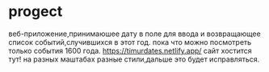 # progect 
веб-приложение,принимаюшее дату в поле  для ввода и возвращающее список событий,случившихся в этот год.
пока что можно посмотреть только события 1600 года.
https://timurdates.netlify.app/ сайт хостится тут!
на разных маштабах разные стили,дальше это будет исправляться.
